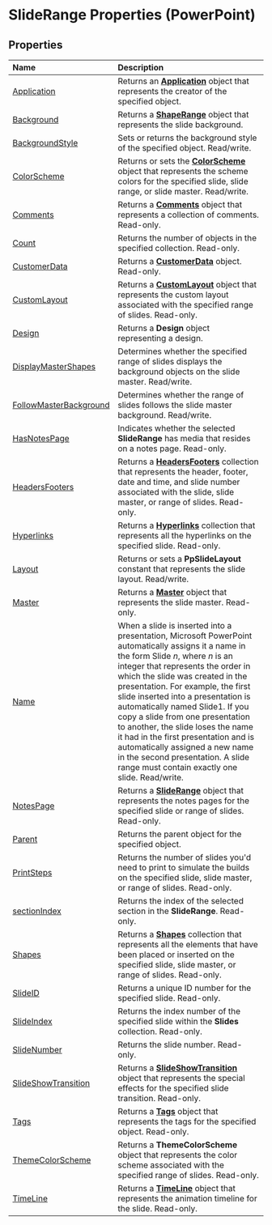 
# SlideRange Properties (PowerPoint)

## Properties



|**Name**|**Description**|
|:-----|:-----|
|[Application](335a157f-848d-4aec-3981-8e2119b8409e.md)|Returns an  **[Application](978c2b99-4271-b953-4283-73b5f3d96f41.md)** object that represents the creator of the specified object.|
|[Background](fdbda068-3038-b966-bf61-3527f0258ba4.md)|Returns a  **[ShapeRange](0a194183-380e-ffb6-9336-b5bd311e917d.md)** object that represents the slide background.|
|[BackgroundStyle](451a4053-f23b-4ee7-96ab-9e981a7dfb5d.md)|Sets or returns the background style of the specified object. Read/write.|
|[ColorScheme](6ae228d8-a105-5745-f7ce-a858bb0954e5.md)|Returns or sets the  **[ColorScheme](c1945542-b628-e2b1-5114-e064f0563a01.md)** object that represents the scheme colors for the specified slide, slide range, or slide master. Read/write.|
|[Comments](ff06c024-66cf-d915-e0b0-676b009f93fb.md)|Returns a  **[Comments](1f29db7c-90fa-db9f-5229-136534ce803d.md)** object that represents a collection of comments. Read-only.|
|[Count](ff280d05-41f1-fbdc-16c3-ae30a1102340.md)|Returns the number of objects in the specified collection. Read-only.|
|[CustomerData](82b0dea8-882f-dbc8-9edd-926d1b4998f6.md)|Returns a  **[CustomerData](1d658369-ea6c-6959-cd00-230dc111f765.md)** object. Read-only.|
|[CustomLayout](59ab6080-ffa1-ef26-a508-1ec35fd2102a.md)|Returns a  **[CustomLayout](67829704-0314-aed2-5415-6736cefc197e.md)** object that represents the custom layout associated with the specified range of slides. Read-only.|
|[Design](7960f99a-fa5a-1ba0-e39a-fe3afe579621.md)|Returns a  **Design** object representing a design.|
|[DisplayMasterShapes](1c30ec1d-4865-5fcd-12c5-70f3bfeffe7c.md)|Determines whether the specified range of slides displays the background objects on the slide master. Read/write.|
|[FollowMasterBackground](0c409371-8ecc-ecf9-3d16-cbbd0009d825.md)|Determines whether the range of slides follows the slide master background. Read/write.|
|[HasNotesPage](65906508-c75b-49b6-28bb-1156e92c981a.md)|Indicates whether the selected  **SlideRange** has media that resides on a notes page. Read-only.|
|[HeadersFooters](204e867b-af78-81ad-bcc3-aa0e77d36a36.md)|Returns a  **[HeadersFooters](5fb10c90-0611-e797-836b-3f18b273af04.md)** collection that represents the header, footer, date and time, and slide number associated with the slide, slide master, or range of slides. Read-only.|
|[Hyperlinks](bfa4da43-4c56-e010-0848-2cb55fb68154.md)|Returns a  **[Hyperlinks](33a3fe49-6302-0f53-22f6-b8b1594d5d57.md)** collection that represents all the hyperlinks on the specified slide. Read-only.|
|[Layout](0aa40bd1-9493-ed4c-dd09-fb0b35086e7c.md)|Returns or sets a  **PpSlideLayout** constant that represents the slide layout. Read/write.|
|[Master](321cb5f9-2ac8-f31c-2c79-0cfdc4e0a73b.md)|Returns a  **[Master](22e8805e-6469-1a34-7f7b-f1ea5c6c49ff.md)** object that represents the slide master. Read-only.|
|[Name](8264100c-de62-e2bf-2c01-48f052e6ae3c.md)|When a slide is inserted into a presentation, Microsoft PowerPoint automatically assigns it a name in the form Slide _n_, where _n_ is an integer that represents the order in which the slide was created in the presentation. For example, the first slide inserted into a presentation is automatically named Slide1. If you copy a slide from one presentation to another, the slide loses the name it had in the first presentation and is automatically assigned a new name in the second presentation. A slide range must contain exactly one slide. Read/write.|
|[NotesPage](15300d0d-3ece-6071-83b5-23108b6be512.md)|Returns a  **[SlideRange](440ab59d-744a-209f-bf28-d0acd3a21e1a.md)** object that represents the notes pages for the specified slide or range of slides. Read-only.|
|[Parent](5bd376a4-dc87-d192-9c2a-540ca49a8c17.md)|Returns the parent object for the specified object.|
|[PrintSteps](043a1e60-0810-3f22-7c40-a8a97eb59e4e.md)|Returns the number of slides you'd need to print to simulate the builds on the specified slide, slide master, or range of slides. Read-only.|
|[sectionIndex](4e0e7bf9-f4b3-4bca-30f0-eb38496d713f.md)|Returns the index of the selected section in the  **SlideRange**. Read-only.|
|[Shapes](8d2242a9-6988-134c-0507-8043f5445ec9.md)|Returns a  **[Shapes](eb208855-254e-1a0f-884b-4a5edcfd584d.md)** collection that represents all the elements that have been placed or inserted on the specified slide, slide master, or range of slides. Read-only.|
|[SlideID](e634a278-c7ff-bff1-d66c-7e12d2063af6.md)|Returns a unique ID number for the specified slide. Read-only.|
|[SlideIndex](d913a70f-eb31-73b0-43bc-1021b3195a7e.md)|Returns the index number of the specified slide within the  **Slides** collection. Read-only.|
|[SlideNumber](2fee7966-26b8-4ed1-adb4-cff9ce6ba37f.md)|Returns the slide number. Read-only.|
|[SlideShowTransition](d97522ce-75c8-16f7-cdee-337b3af035db.md)|Returns a  **[SlideShowTransition](60707d0d-62a8-0366-c22f-c5c5635fd762.md)** object that represents the special effects for the specified slide transition. Read-only.|
|[Tags](47e0db24-3805-788b-75a0-89c433a9e66c.md)|Returns a  **[Tags](75ecbd43-0aa7-d49d-f1f5-c6c21d8babee.md)** object that represents the tags for the specified object. Read-only.|
|[ThemeColorScheme](c86e5f4b-9be4-ff84-2a4f-31ab659b38c2.md)|Returns a  **ThemeColorScheme** object that represents the color scheme associated with the specified range of slides. Read-only.|
|[TimeLine](3d9ad2f6-6d36-dd3d-d564-9bfe97ce08d8.md)|Returns a  **[TimeLine](0b5a8863-8329-48d0-cb0b-3b34e87acb76.md)** object that represents the animation timeline for the slide. Read-only.|
